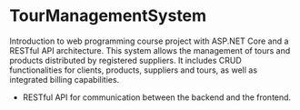 ﻿# TourManagementSystem
Introduction to web programming course project with ASP.NET Core and a RESTful API architecture. This system allows the management of tours and products distributed by registered suppliers. It includes CRUD functionalities for clients, products, suppliers and tours, as well as integrated billing capabilities.

- RESTful API for communication between the backend and the frontend.


